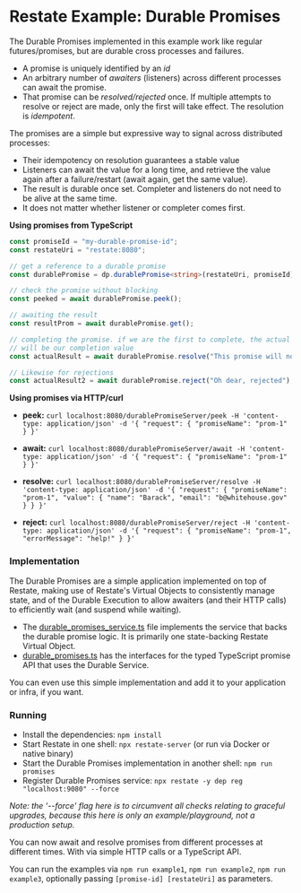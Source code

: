 # Restate Example: Durable Promises

The Durable Promises implemented in this example work like regular futures/promises,
but are durable cross processes and failures.

* A promise is uniquely identified by an _id_
* An arbitrary number of _awaiters_ (listeners) across different
  processes can await the promise. 
* That promise can be _resolved/rejected_ once. If multiple attempts
  to resolve or reject are made, only the first will take effect. The
  resolution is _idempotent_.
 
The promises are a simple but expressive way to signal across distributed
processes:

* Their idempotency on resolution guarantees a stable value
* Listeners can await the value for a long time, and retrieve the value
  again after a failure/restart (await again, get the same value).
* The result is durable once set. Completer and listeners do not need to
  be alive at the same time.
* It does not matter whether listener or completer comes first. 

**Using promises from TypeScript**

```typescript
const promiseId = "my-durable-promise-id";
const restateUri = "restate:8080";

// get a reference to a durable promise
const durablePromise = dp.durablePromise<string>(restateUri, promiseId);

// check the promise without blocking
const peeked = await durablePromise.peek();

// awaiting the result
const resultProm = await durablePromise.get();

// completing the promise. if we are the first to complete, the actual result
// will be our completion value
const actualResult = await durablePromise.resolve("This promise will notify everyone");

// Likewise for rejections
const actualResult2 = await durablePromise.reject("Oh dear, rejected");
```

**Using promises via HTTP/curl**

* **peek:** `curl localhost:8080/durablePromiseServer/peek -H 'content-type: application/json' -d '{ "request": { "promiseName": "prom-1" } }'`

* **await:** `curl localhost:8080/durablePromiseServer/await -H 'content-type: application/json' -d '{ "request": { "promiseName": "prom-1" } }'`

* **resolve:** `curl localhost:8080/durablePromiseServer/resolve -H 'content-type: application/json' -d '{ "request": { "promiseName": "prom-1", "value": { "name": "Barack", "email": "b@whitehouse.gov" } } }'`

* **reject:** `curl localhost:8080/durablePromiseServer/reject -H 'content-type: application/json' -d '{ "request": { "promiseName": "prom-1", "errorMessage": "help!" } }'`


### Implementation

The Durable Promises are a simple application implemented on top of Restate, making
use of Restate's Virtual Objects to consistently manage state, and of the Durable
Execution to allow awaiters (and their HTTP calls) to efficiently wait (and suspend
while waiting).

* The [durable_promises_service.ts](src/dp/durable_promises_service.ts) file implements
  the service that backs the durable promise logic. It is primarily one state-backing
  Restate Virtual Object.
* [durable_promises.ts](src/dp/durable_promises.ts) has the interfaces for the typed
  TypeScript promise API that uses the Durable Service.

You can even use this simple implementation and add it to your application or infra,
if you want.

### Running

* Install the dependencies: `npm install`
* Start Restate in one shell: `npx restate-server` (or run via Docker or native binary)
* Start the Durable Promises implementation in another shell: `npm run promises`
* Register Durable Promises service: `npx restate -y dep reg "localhost:9080" --force`

_Note: the '--force' flag here is to circumvent all checks relating to graceful upgrades,
because this here is only an example/playground, not a production setup._

You can now await and resolve promises from different processes at different times.
With via simple HTTP calls or a TypeScript API.

You can run the examples via `npm run example1`, `npm run example2`, `npm run example3`,
optionally passing `[promise-id] [restateUri]` as parameters.